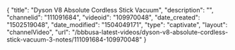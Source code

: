 {
    "title": "Dyson V8 Absolute Cordless Stick Vacuum",
    "description": "",
    "channelid": "111091684",
    "videoid": "109970048",
    "date_created": "1502519048",
    "date_modified": "1504049171",
    "type": "captivate",
    "layout": "channelVideo",
    "url": "\/bbbusa-latest-videos\/dyson-v8-absolute-cordless-stick-vacuum-3-notes\/111091684-109970048"
}